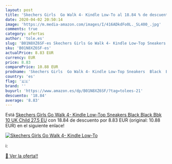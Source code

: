 ```yaml
---
layout: post
title: 'Skechers Girls  Go Walk 4- Kindle Low-To al 18.84 % de descuento'
date: 2020-04-02 20:50:14
image: 'https://m.media-amazon.com/images/I/416ADkdFo0L._SL400_.jpg'
comments: true
category: ofertas
author: 'tole.es'
slug: 'B01N8XZ6SF-es Skechers Girls Go Walk 4- Kindle Low-Top Sneakers Black...'
sku: 'B01N8XZ6SF-es'
actualPrice: 8.83 EUR
currency: EUR
price: 8.83
comparePrice: 10.88 EUR
prodname: 'Skechers Girls  Go Walk 4- Kindle Low-Top Sneakers  Black  Black Bbk   10 UK Child 27.5 EU'
country: 'es'
flag: '🇪🇸'
brand: ''
buyurl: 'https://www.amazon.es/dp/B01N8XZ6SF/?tag=tolees-21'
descuento: '18.84'
average: '8.83'
---
```


Está [Skechers Girls  Go Walk 4- Kindle Low-Top Sneakers  Black  Black Bbk   10 UK Child 27.5 EU](https://www.amazon.es/dp/B01N8XZ6SF/?tag=tolees-21) con 18.84 de descuento por 8.83 EUR (original: 10.88 EUR) en el siguiente enlace!

[![Skechers Girls  Go Walk 4- Kindle Low-To](https://m.media-amazon.com/images/I/416ADkdFo0L._SL400_.jpg)](https://www.amazon.es/dp/B01N8XZ6SF/?tag=tolees-21)

ℹ️:


[🛒 Ver la oferta!!](https://www.amazon.es/dp/B01N8XZ6SF/?tag=tolees-21)
